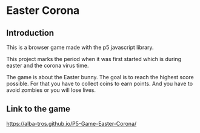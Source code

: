 # Easter Corona

## Introduction
This is a browser game made with the p5 javascript library.

This project marks the period when it was first started
which is during easter and the corona virus time.

The game is about the Easter bunny.
The goal is to reach the highest score possible.
For that you have to collect coins to earn points.
And you have to avoid zombies or you will lose lives.

## Link to the game
https://alba-tros.github.io/P5-Game-Easter-Corona/

